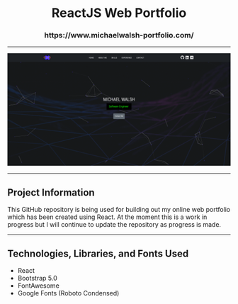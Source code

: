 <h1> <div align="center"> ReactJS Web Portfolio </div> </h1>
<h3> <div align="center"> https://www.michaelwalsh-portfolio.com/ </div> </h3>

<hr>

<div align="center"> <img src="src/header-page-screenshot.PNG"> </div>

<hr>

<h2> Project Information </h2>
<p> This GitHub repository is being used for building out my online web portfolio which has been created using React. At the moment this is a work in progress but I will continue to update the repository as progress is made.
  
<hr>
<h2> Technologies, Libraries, and Fonts Used </h2>

  - React
  - Bootstrap 5.0
  - FontAwesome
  - Google Fonts (Roboto Condensed)
